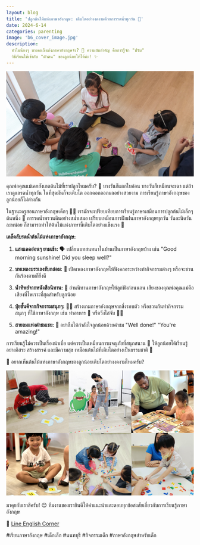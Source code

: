 ```yaml
---
layout: blog
title: 'ปลูกต้นไม้แห่งภาษาอังกฤษ: เติบโตอย่างงดงามด้วยการรดน้ำทุกวัน 🌱'
date: 2024-6-14
categories: parenting
image: 'b6_cover_image.jpg'
description:
  ทำไมน้องๆ บางคนถึงเก่งภาษาอังกฤษจัง? 🤔 ความลับสำคัญ คือการรู้จัก "ปรับ"
  วิธีเรียนให้เข้ากับ "ตัวตน" ของลูกน้อยให้ได้ค่ะ! ✨
---
```


![น้องทำกิจกรรมในห้องเรียน](/assets/image/blog/b6_content_1.jpg)

คุณพ่อคุณแม่เคยสังเกตต้นไม้ที่เราปลูกไหมครับ? 🌳 บางวันก็แตกใบอ่อน
บางวันก็เหมือนจะเฉา แต่ถ้าเราดูแลรดน้ำทุกวัน ในที่สุดมันก็จะเติบโต
ออกดอกออกผลอย่างสวยงาม การเรียนรู้ภาษาอังกฤษของลูกน้อยก็ไม่ต่างกัน

ในฐานะครูสอนภาษาอังกฤษเด็กๆ 👨‍🏫
เรามักจะเปรียบเทียบการเรียนรู้ภาษาเสมือนการปลูกต้นไม้เล็กๆ ต้นหนึ่ง 🌱
การรดน้ำพรวนดินอย่างสม่ำเสมอ เปรียบเหมือนการฝึกฝนภาษาอังกฤษทุกวัน
วันละนิดวันละหน่อย ก็สามารถทำให้ต้นไม้แห่งภาษานี้เติบโตอย่างแข็งแรง 💪

**เคล็ดลับรดน้ำต้นไม้แห่งภาษาอังกฤษ:**

1. **แสงแดดอ่อนๆ ยามเช้า:** 🗣️ เปลี่ยนบทสนทนาในบ้านเป็นภาษาอังกฤษบ้าง เช่น "Good
   morning sunshine! Did you sleep well?"

2. **บทเพลงบรรเลงขับกล่อม:** 🎵 เปิดเพลงภาษาอังกฤษให้ฟังคลอระหว่างทำกิจกรรมต่างๆ
   หรือจะชวนกันร้องตามก็ยิ่งดี

3. **น้ำทิพย์จากหนังสือนิทาน:** 📖 อ่านนิทานภาษาอังกฤษให้ลูกฟังก่อนนอน
   เสียงของคุณพ่อคุณแม่คือเสียงที่ไพเราะที่สุดสำหรับลูกน้อย

4. **ปุ๋ยชั้นดีจากกิจกรรมสนุกๆ:** 🤸‍♀️ สร้างเกมภาษาอังกฤษจากสิ่งรอบตัว
   หรือชวนกันทำกิจกรรมสนุกๆ ที่ใช้ภาษาอังกฤษ เช่น ทำอาหาร 🍳 หรือวิ่งไล่จับ 🏃‍♀️

5. **สายลมแห่งคำชมเชย:** 🥰 อย่าลืมให้กำลังใจลูกน้อยด้วยคำชม "Well done!"
   "You're amazing!"

การเรียนรู้ไม่ควรเป็นเรื่องน่าเบื่อ แต่ควรเป็นเหมือนการผจญภัยที่สนุกสนาน 🥳
ให้ลูกน้อยได้เรียนรู้อย่างอิสระ สร้างสรรค์ และมีความสุข
เหมือนต้นไม้ที่เติบโตอย่างเป็นธรรมชาติ 🌳

🌱 อยากเห็นต้นไม้แห่งภาษาอังกฤษของลูกน้อยเติบโตอย่างงดงามไหมครับ?

![น้องทำกิจกรรมในห้องเรียน](/assets/image/blog/b6_content_2.jpg)

มาคุยกับเราสิครับ! 😊
ทีมงานของเรายินดีให้คำแนะนำและตอบทุกข้อสงสัยเกี่ยวกับการเรียนรู้ภาษาอังกฤษ

💬 [Line English Corner](https://lin.ee/A0eizei)

#เรียนภาษาอังกฤษ #เด็กเล็ก #นนทบุรี #กิจกรรมเด็ก #ภาษาอังกฤษสำหรับเด็ก
